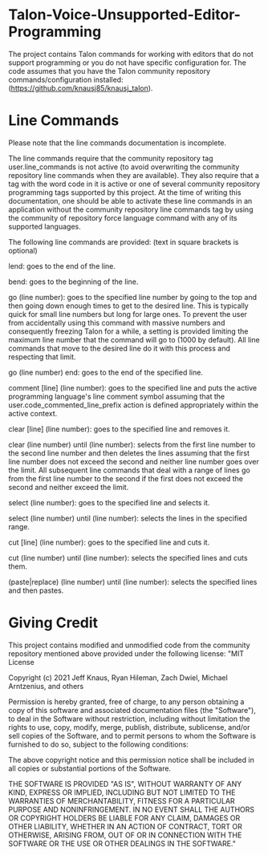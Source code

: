 # Talon-Voice-Unsupported-Editor-Programming
The project contains Talon commands for working with editors that do not support programming or you do not have specific configuration for. The code assumes that you have the Talon community repository commands/configuration installed: (https://github.com/knausj85/knausj_talon).

# Line Commands
Please note that the line commands documentation is incomplete.

The line commands require that the community repository tag user.line_commands is not active (to avoid overwriting the community repository line commands when they are available). They also require that a tag with the word code in it is active or one of several community repository programming tags supported by this project. At the time of writing this documentation, one should be able to activate these line commands in an application without the community repository line commands tag by using the community of repository force language command with any of its supported languages.

The following line commands are provided: (text in square brackets is optional)

lend: goes to the end of the line.

bend: goes to the beginning of the line.

go (line number): goes to the specified line number by going to the top and then going down enough times to get to the desired line. This is typically quick for small line numbers but long for large ones. To prevent the user from accidentally using this command with massive numbers and consequently freezing Talon for a while, a setting is provided limiting the maximum line number that the command will go to (1000 by default). All line commands that move to the desired line do it with this process and respecting that limit.

go (line number) end: goes to the end of the specified line.

comment [line] (line number): goes to the specified line and puts the active programming language's line comment symbol assuming that the user.code_commented_line_prefix action is defined appropriately within the active context.

clear [line] (line number): goes to the specified line and removes it.

clear (line number) until (line number): selects from the first line number to the second line number and then deletes the lines assuming that the first line number does not exceed the second and neither line number goes over the limit. All subsequent line commands that deal with a range of lines go from the first line number to the second if the first does not exceed the second and neither exceed the limit.

select (line number): goes to the specified line and selects it.

select (line number) until (line number): selects the lines in the specified range.

cut [line] (line number): goes to the specified line and cuts it.

cut (line number) until (line number): selects the specified lines and cuts them.

(paste|replace) (line number) until (line number): selects the specified lines and then pastes.
  




# Giving Credit
This project contains modified and unmodified code from the community repository mentioned above provided under the following license:
"MIT License

Copyright (c) 2021 Jeff Knaus, Ryan Hileman, Zach Dwiel, Michael Arntzenius, and others

Permission is hereby granted, free of charge, to any person obtaining a copy
of this software and associated documentation files (the "Software"), to deal
in the Software without restriction, including without limitation the rights
to use, copy, modify, merge, publish, distribute, sublicense, and/or sell
copies of the Software, and to permit persons to whom the Software is
furnished to do so, subject to the following conditions:

The above copyright notice and this permission notice shall be included in all
copies or substantial portions of the Software.

THE SOFTWARE IS PROVIDED "AS IS", WITHOUT WARRANTY OF ANY KIND, EXPRESS OR
IMPLIED, INCLUDING BUT NOT LIMITED TO THE WARRANTIES OF MERCHANTABILITY,
FITNESS FOR A PARTICULAR PURPOSE AND NONINFRINGEMENT. IN NO EVENT SHALL THE
AUTHORS OR COPYRIGHT HOLDERS BE LIABLE FOR ANY CLAIM, DAMAGES OR OTHER
LIABILITY, WHETHER IN AN ACTION OF CONTRACT, TORT OR OTHERWISE, ARISING FROM,
OUT OF OR IN CONNECTION WITH THE SOFTWARE OR THE USE OR OTHER DEALINGS IN THE
SOFTWARE."
